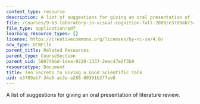 ```yaml
---
content_type: resource
description: A list of suggestions for giving an oral presentation of literature review.
file: /courses/9-63-laboratory-in-visual-cognition-fall-2009/e3789ab734a5ac3ea28880391b2f7ee8_MIT9_63F09_rr05.pdf
file_type: application/pdf
learning_resource_types: []
license: https://creativecommons.org/licenses/by-nc-sa/4.0/
ocw_type: OCWFile
parent_title: Related Resources
parent_type: CourseSection
parent_uid: 580748bd-1dea-9228-1337-2eec47e2f3b9
resourcetype: Document
title: Ten Secrets to Giving a Good Scientific Talk
uid: e3789ab7-34a5-ac3e-a288-80391b2f7ee8
---
```

A list of suggestions for giving an oral presentation of literature review.